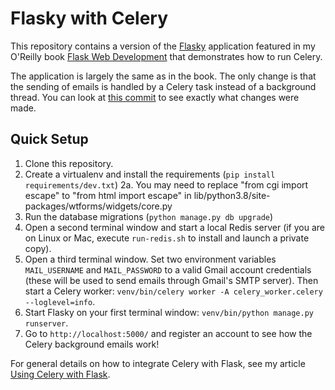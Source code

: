Flasky with Celery
==================

This repository contains a version of the [Flasky](https://github.com/miguelgrinberg/flasky) application featured in my O'Reilly book [Flask Web Development](http://www.flaskbook.com) that demonstrates how to run Celery.

The application is largely the same as in the book. The only change is that the sending of emails is handled by a Celery task instead of a background thread. You can look at [this commit](https://github.com/miguelgrinberg/flasky-with-celery/commit/a5bcdc4380e2858d825cf9060213d08bfa07a73a) to see exactly what changes were made.

Quick Setup
-----------

1. Clone this repository.
2. Create a virtualenv and install the requirements (`pip install requirements/dev.txt`)
2a. You may need to replace "from cgi import escape" to "from html import escape" in lib/python3.8/site-packages/wtforms/widgets/core.py
3. Run the database migrations (`python manage.py db upgrade`)
4. Open a second terminal window and start a local Redis server (if you are on Linux or Mac, execute `run-redis.sh` to install and launch a private copy).
5. Open a third terminal window. Set two environment variables `MAIL_USERNAME` and `MAIL_PASSWORD` to a valid Gmail account credentials (these will be used to send emails through Gmail's SMTP server). Then start a Celery worker: `venv/bin/celery worker -A celery_worker.celery --loglevel=info`.
6. Start Flasky on your first terminal window: `venv/bin/python manage.py runserver`.
7. Go to `http://localhost:5000/` and register an account to see how the Celery background emails work!

For general details on how to integrate Celery with Flask, see my article [Using Celery with Flask](http://blog.miguelgrinberg.com/post/using-celery-with-flask).
